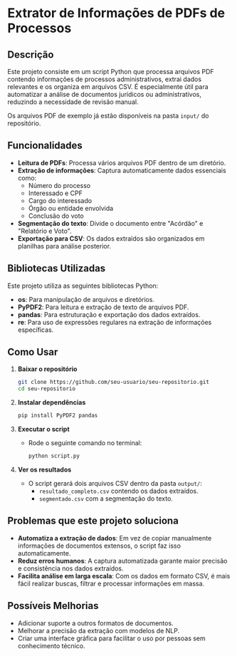 # Extrator de Informações de PDFs de Processos

## Descrição
Este projeto consiste em um script Python que processa arquivos PDF contendo informações de processos administrativos, extrai dados relevantes e os organiza em arquivos CSV. É especialmente útil para automatizar a análise de documentos jurídicos ou administrativos, reduzindo a necessidade de revisão manual.

Os arquivos PDF de exemplo já estão disponíveis na pasta `input/` do repositório.

## Funcionalidades
- **Leitura de PDFs**: Processa vários arquivos PDF dentro de um diretório.
- **Extração de informações**: Captura automaticamente dados essenciais como:
  - Número do processo
  - Interessado e CPF
  - Cargo do interessado
  - Órgão ou entidade envolvida
  - Conclusão do voto
- **Segmentação do texto**: Divide o documento entre "Acórdão" e "Relatório e Voto".
- **Exportação para CSV**: Os dados extraídos são organizados em planilhas para análise posterior.

## Bibliotecas Utilizadas
Este projeto utiliza as seguintes bibliotecas Python:
- **os**: Para manipulação de arquivos e diretórios.
- **PyPDF2**: Para leitura e extração de texto de arquivos PDF.
- **pandas**: Para estruturação e exportação dos dados extraídos.
- **re**: Para uso de expressões regulares na extração de informações específicas.

## Como Usar
1. **Baixar o repositório**
   ```bash
   git clone https://github.com/seu-usuario/seu-repositorio.git
   cd seu-repositorio
   ```

2. **Instalar dependências**
   ```bash
   pip install PyPDF2 pandas
   ```

3. **Executar o script**
   - Rode o seguinte comando no terminal:
     ```bash
     python script.py
     ```

4. **Ver os resultados**
   - O script gerará dois arquivos CSV dentro da pasta `output/`:
     - `resultado_completo.csv` contendo os dados extraídos.
     - `segmentado.csv` com a segmentação do texto.

## Problemas que este projeto soluciona
- **Automatiza a extração de dados**: Em vez de copiar manualmente informações de documentos extensos, o script faz isso automaticamente.
- **Reduz erros humanos**: A captura automatizada garante maior precisão e consistência nos dados extraídos.
- **Facilita análise em larga escala**: Com os dados em formato CSV, é mais fácil realizar buscas, filtrar e processar informações em massa.

## Possíveis Melhorias
- Adicionar suporte a outros formatos de documentos.
- Melhorar a precisão da extração com modelos de NLP.
- Criar uma interface gráfica para facilitar o uso por pessoas sem conhecimento técnico.
